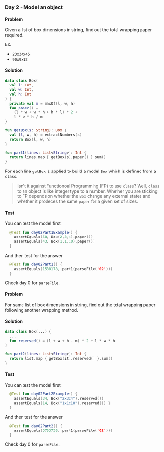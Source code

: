 ### Day 2 - Model an object

#### Problem

Given a list of box dimensions in string, find out the total wrapping paper required.

Ex. 

- `23x34x45`
- `90x9x12`

#### Solution

```kotlin
data class Box(
  val l: Int, 
  val w: Int, 
  val h: Int
) {
  private val m = maxOf(l, w, h)
  fun paper() = 
    (l * w + w * h + h * l) * 2 + 
    l * w * h / m
}

fun getBox(s: String): Box {
  val (l, w, h) = extractNumbers(s)
  return Box(l, w, h)
}

fun part1(lines: List<String>): Int {
  return lines.map { getBox(s).paper() }.sum()                     
}
```

For each line  `getBox` is applied to build a model `Box` which is defined from a `class`.

> Isn't it against Functionoal Programming (FP) to use `class`? Well, `class` to an object is like integer type to a number. Whether you are sticking to FP depends on whether the `Box` change any external states and whether it prodeces the same `paper` for a given set of sizes.

#### Test

You can test the model first

```kotlin
  @Test fun day02Part1Example() {
    assertEquals(58, Box(2,3,4).paper())
    assertEquals(43, Box(1,1,10).paper())
  }
```

And then test for the answer

```kotlin
  @Test fun day02Part1() {
    assertEquals(1588178, part1(parseFile('02')))
  }
```

Check day 0 for `parseFile`.

#### Problem

For same list of box dimensions in string, find out the total wrapping paper following another wrapping method.

#### Solution

```kotlin
data class Box(...) {
  ...
  fun reserved() = (l + w + h - m) * 2 + l * w * h
}

fun part2(lines: List<String>): Int {
  return list.map { getBox(it).reserved() }.sum()
}
```

#### Test

You can test the model first

```kotlin
  @Test fun day02Part2Example() {
    assertEquals(34, Box("2x3x4").reserved())
    assertEquals(14, Box("1x1x10").reserved()) }
  }
```

And then test for the answer

```kotlin
  @Test fun day02Part2() {
    assertEquals(3783758, part1(parseFile('02')))
  }
```

Check day 0 for `parseFile`.

#### 